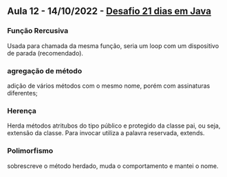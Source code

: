 ## Aula 12 - 14/10/2022 - [Desafio 21 dias em Java](../../README.md)

### Função Rercusiva

Usada para chamada da mesma função, seria um loop com um dispositivo de parada (recomendado).

### agregação de método
adição de vários métodos com o mesmo nome, porém com assinaturas diferentes;

### Herença
Herda métodos atritubos do tipo público e protegido da classe pai, ou seja, extensão da classe. Para invocar utiliza a palavra reservada, extends.

### Polimorfismo
sobrescreve o método herdado, muda o comportamento e mantei o nome.  